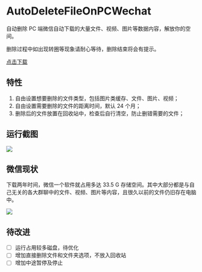# AutoDeleteFileOnPCWechat

自动删除 PC 端微信自动下载的大量文件、视频、图片等数据内容，解放你的空间。

删除过程中如出现转圈等现象请耐心等待，删除结束将会有提示。

[点击下载](
https://deletefileonpcwechat.oss-cn-shanghai.aliyuncs.com/autodelete.exe)

## 特性
1. 自由设置想要删除的文件类型，包括图片类缓存、文件、图片、视频；
2. 自由设置需要删除的文件的距离时间，默认 24 个月；
3. 删除后的文件放置在回收站中，检查后自行清空，防止删错需要的文件；



## 运行截图

![](https://markdown-pic-blackboxo.oss-cn-shanghai.aliyuncs.com/20200216161434.png)

## 微信现状

下载两年时间，微信一个软件就占用多达 33.5 G 存储空间。其中大部分都是与自己无关的各大群聊中的文件、视频、图片等内容，且很久以前的文件仍旧存在电脑中。

![](https://markdown-pic-blackboxo.oss-cn-shanghai.aliyuncs.com/20200213142805.png)



## 待改进

- [ ] 运行占用较多磁盘，待优化
- [ ] 增加直接删除文件和文件夹选项，不放入回收站
- [ ] 增加中途暂停及停止